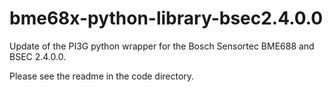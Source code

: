 # bme68x-python-library-bsec2.4.0.0
Update of the PI3G python wrapper for the Bosch Sensortec BME688 and BSEC 2.4.0.0.

Please see the readme in the code directory.

